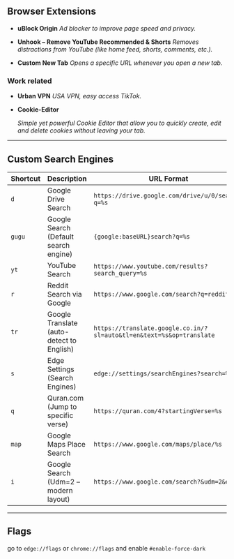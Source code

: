 ## Browser Extensions

- **uBlock Origin**
  _Ad blocker to improve page speed and privacy._

- **Unhook – Remove YouTube Recommended & Shorts**
  _Removes distractions from YouTube (like home feed, shorts, comments, etc.)._

- **Custom New Tab**
  _Opens a specific URL whenever you open a new tab._

### Work related

- **Urban VPN**
  _USA VPN, easy access TikTok._

- **Cookie-Editor**

  _Simple yet powerful Cookie Editor that allow you to quickly create, edit and delete cookies without leaving your tab._

---

## Custom Search Engines

| Shortcut | Description                               | URL Format                                                           |
| -------- | ----------------------------------------- | -------------------------------------------------------------------- |
| `d`      | Google Drive Search                       | `https://drive.google.com/drive/u/0/search?q=%s`                     |
| `gugu`   | Google Search (Default search engine)     | `{google:baseURL}search?q=%s`                                        |
| `yt`     | YouTube Search                            | `https://www.youtube.com/results?search_query=%s`                    |
| `r`      | Reddit Search via Google                  | `https://www.google.com/search?q=reddit+%s`                          |
| `tr`     | Google Translate (auto-detect to English) | `https://translate.google.co.in/?sl=auto&tl=en&text=%s&op=translate` |
| `s`      | Edge Settings (Search Engines)            | `edge://settings/searchEngines?search=%s`                            |
| `q`      | Quran.com (Jump to specific verse)        | `https://quran.com/4?startingVerse=%s`                               |
| `map`    | Google Maps Place Search                  | `https://www.google.com/maps/place/%s`                               |
| `i`      | Google Search (Udm=2 – modern layout)     | `https://www.google.com/search?&udm=2&q=%s`                          |

---

## Flags

go to `edge://flags` or `chrome://flags` and enable `#enable-force-dark`
